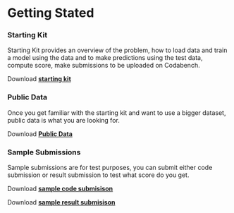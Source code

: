 # Getting Stated

### Starting Kit
Starting Kit provides an overview of the problem, how to load data and train a model using the data and to make predictions using the test data, compute score, make submissions to be uploaded on Codabench.

Download [**starting kit**](https://www.codabench.org/datasets/download/6379c7de-d54c-4e8d-ab71-09fb5db6bb20/)

### Public Data
Once you get familiar with the starting kit and want to use a bigger dataset, public data is what you are looking for.

Download [**Public Data**](https://www.codabench.org/datasets/download/4f8143f1-95d8-4632-9ccb-2cbab1379ec6/)


### Sample Submissions
Sample submissions are for test purposes, you can submit either code submission or result submission to test what score do you get.

Download [**sample code submisison**](https://www.codabench.org/datasets/download/bf41965c-a7c6-4e8b-841f-79168c6c2707/)  

Download [**sample result submisison**](https://www.codabench.org/datasets/download/f655d7bb-a22e-4f19-bbba-b651685d9f62/)
